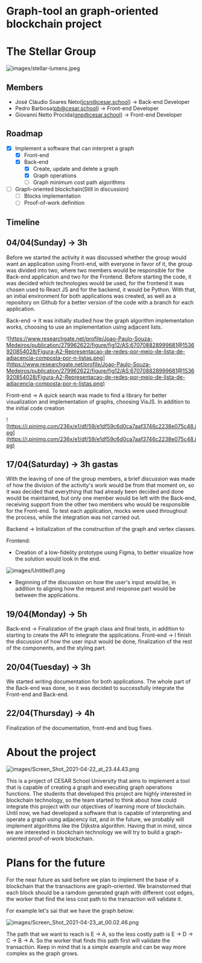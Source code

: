 # Graph-tool an graph-oriented blockchain project

# The Stellar  Group

![images/stellar-lumens.jpeg](images/stellar-lumens.jpeg)

## Members

- José Cláudio Soares Neto(jcsn@cesar.school) → Back-end Developer
- Pedro Barbosa(pb@cesar.school) → Front-end Developer
- Giovanni Netto Procida(gnp@cesar.school) → Front-end Developer

## Roadmap

- [x]  Implement a software that can interpret a graph
    - [x]  Front-end
    - [x]  Back-end
        - [x]  Create, update and delete a graph
        - [x]  Graph operations
        - [ ]  Graph minimum cost path algorithms
- [ ]  Graph-oriented blockchain(Still in discussion)
    - [ ]  Blocks implementation
    - [ ]  Proof-of-work definition

## Timeline

## 04/04(Sunday) → 3h

Before we started the activity it was discussed whether the group would want an application using Front-end, with everyone in favor of it, the group was divided into two, where two members would be responsible for the Back-end application and two for the Frontend. Before starting the code, it was decided which technologies would be used, for the frontend it was chosen used to React JS and for the backend, it would be Python. With that, an initial environment for both applications was created, as well as a repository on Github for a better version of the code with a branch for each application.

Back-end → It was initially studied how the graph algorithm implementation works, choosing to use an implementation using adjacent lists.

![https://www.researchgate.net/profile/Joao-Paulo-Souza-Medeiros/publication/279962622/figure/fig12/AS:670708828999681@1536920854028/Figura-A2-Representacao-de-redes-por-meio-de-lista-de-adjacencia-composta-por-n-listas.png](https://www.researchgate.net/profile/Joao-Paulo-Souza-Medeiros/publication/279962622/figure/fig12/AS:670708828999681@1536920854028/Figura-A2-Representacao-de-redes-por-meio-de-lista-de-adjacencia-composta-por-n-listas.png)

Front-end → A quick search was made to find a library for better visualization and implementation of graphs, choosing VisJS. In addition to the initial code creation

![https://i.pinimg.com/236x/e1/df/59/e1df59c6d0ca7aaf3746c2238e075c48.jpg](https://i.pinimg.com/236x/e1/df/59/e1df59c6d0ca7aaf3746c2238e075c48.jpg)

## 17/04(Saturday) → 3h gastas

With the leaving of one of the group members, a brief discussion was made of how the division of the activity's work would be from that moment on, so it was decided that everything that had already been decided and done would be maintained, but only one member would be left with the Back-end, receiving support from the other two members who would be responsible for the Front-end. To test each application, mocks were used throughout the process, while the integration was not carried out.

Backend → Initialization of the construction of the graph and vertex classes.

Frontend:

- Creation of a low-fidelity prototype using Figma, to better visualize how the solution would look in the end.

![images/Untitled1.png](images/Untitled1.png)

- Beginning of the discussion on how the user's input would be, in addition to aligning how the request and response part would be between the applications.

## 19/04(Monday) → 5h

Back-end → Finalization of the graph class and final tests, in addition to starting to create the API to integrate the applications.
Front-end → I finish the discussion of how the user input would be done, finalization of the rest of the components, and the styling part.

## 20/04(Tuesday) → 3h

We started writing documentation for both applications. The whole part of the Back-end was done, so it was decided to successfully integrate the Front-end and Back-end.

## 22/04(Thursday) → 4h

Finalization of the documentation, front-end and bug fixes.

# About the project

![images/Screen_Shot_2021-04-22_at_23.44.43.png](images/Screen_Shot_2021-04-22_at_23.44.43.png)

This is a project of CESAR School University that aims to implement a tool that is capable of creating a graph and executing graph operations functions.
The students that developed this project are highly interested in blockchain technology, so the team started to think about how could integrate this project with our objectives of learning more of blockchain.
Until now, we had developed a software that is capable of interpreting and operate a graph using adjacency list, and in the future, we probably will implement algorithms like the Dijkstra algorithm.
Having that in mind, since we are interested in blockchain technology we will try to build a graph-oriented proof-of-work blockchain. 

# Plans for the future

For the near future as said before we plan to implement the base of a blockchain that the transactions are graph-oriented. We brainstormed that each block should be a ramdom generated graph with different cost edges, the worker that find the less cost path to the transaction will validate it.

For example let's sai that we have the graph below:

![images/Screen_Shot_2021-04-23_at_00.02.46.png](images/Screen_Shot_2021-04-23_at_00.02.46.png)

The path that we want to reach is E → A, so the less costly path is E → D → C → B → A. So the worker that finds this path first will validate the transaction. Keep in mind that is a simple example and can be way more complex as the graph grows.
